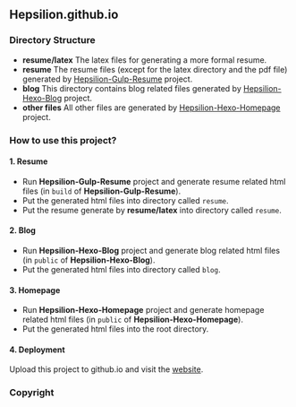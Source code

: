 ## Hepsilion.github.io


### Directory Structure

- **resume/latex** The latex files for generating a more formal resume. 
- **resume** The resume files (except for the latex directory and the pdf file) generated by <a href="https://github.com/Hepsilion/Hepsilion-Gulp-Resume" title="Title">Hepsilion-Gulp-Resume</a> project.
- **blog** This directory contains blog related files generated by <a href="https://github.com/Hepsilion/Hepsilion-Hexo-Blog" title="Title">Hepsilion-Hexo-Blog</a> project.
- **other files** All other files are generated by <a href="https://github.com/Hepsilion/Hepsilion-Hexo-Homepage" title="Title">Hepsilion-Hexo-Homepage</a> project.

### How to use this project?

#### 1. **Resume** 

- Run **Hepsilion-Gulp-Resume** project and generate resume related html files (in `build` of **Hepsilion-Gulp-Resume**).
- Put the generated html files into directory called `resume`. 
- Put the resume generate by **resume/latex** into directory called `resume`.

#### 2. **Blog** 

- Run **Hepsilion-Hexo-Blog** project and generate blog related html files (in `public` of **Hepsilion-Hexo-Blog**).
- Put the generated html files into directory called `blog`. 

#### 3. **Homepage**

- Run **Hepsilion-Hexo-Homepage** project and generate homepage related html files (in `public` of **Hepsilion-Hexo-Homepage**).
- Put the generated html files into the root directory. 

#### 4. Deployment

Upload this project to github.io and visit the <a href="https://hepsilion.github.io/" title="Title">website</a>.

### Copyright




